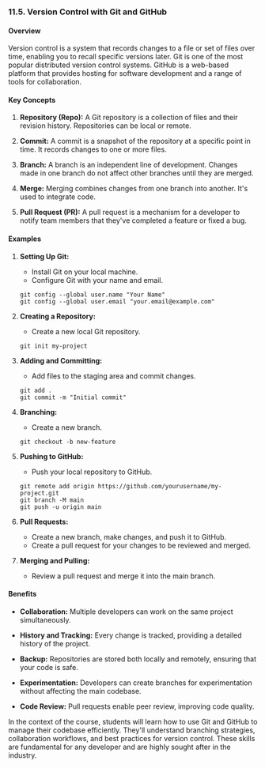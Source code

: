### 11.5. Version Control with Git and GitHub

#### Overview

Version control is a system that records changes to a file or set of files over time, enabling you to recall specific versions later. Git is one of the most popular distributed version control systems. GitHub is a web-based platform that provides hosting for software development and a range of tools for collaboration.

#### Key Concepts

1. **Repository (Repo):** A Git repository is a collection of files and their revision history. Repositories can be local or remote.

2. **Commit:** A commit is a snapshot of the repository at a specific point in time. It records changes to one or more files.

3. **Branch:** A branch is an independent line of development. Changes made in one branch do not affect other branches until they are merged.

4. **Merge:** Merging combines changes from one branch into another. It's used to integrate code.

5. **Pull Request (PR):** A pull request is a mechanism for a developer to notify team members that they've completed a feature or fixed a bug.

#### Examples

1. **Setting Up Git:**
   - Install Git on your local machine.
   - Configure Git with your name and email.

   ```shell
   git config --global user.name "Your Name"
   git config --global user.email "your.email@example.com"
   ```

2. **Creating a Repository:**
   - Create a new local Git repository.
   
   ```shell
   git init my-project
   ```

3. **Adding and Committing:**
   - Add files to the staging area and commit changes.

   ```shell
   git add .
   git commit -m "Initial commit"
   ```

4. **Branching:**
   - Create a new branch.

   ```shell
   git checkout -b new-feature
   ```

5. **Pushing to GitHub:**
   - Push your local repository to GitHub.

   ```shell
   git remote add origin https://github.com/yourusername/my-project.git
   git branch -M main
   git push -u origin main
   ```

6. **Pull Requests:**
   - Create a new branch, make changes, and push it to GitHub.
   - Create a pull request for your changes to be reviewed and merged.

7. **Merging and Pulling:**
   - Review a pull request and merge it into the main branch.

#### Benefits

- **Collaboration:** Multiple developers can work on the same project simultaneously.

- **History and Tracking:** Every change is tracked, providing a detailed history of the project.

- **Backup:** Repositories are stored both locally and remotely, ensuring that your code is safe.

- **Experimentation:** Developers can create branches for experimentation without affecting the main codebase.

- **Code Review:** Pull requests enable peer review, improving code quality.

In the context of the course, students will learn how to use Git and GitHub to manage their codebase efficiently. They'll understand branching strategies, collaboration workflows, and best practices for version control. These skills are fundamental for any developer and are highly sought after in the industry.
